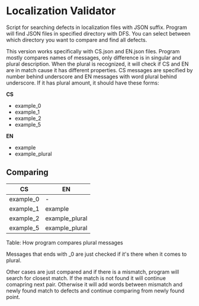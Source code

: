 Localization Validator
======================

Script for searching defects in localization files with JSON suffix.
Program will find JSON files in specified directory with DFS.
You can select between which directory you want to compare and find all defects.

This version works specifically with CS.json and EN.json files.
Program mostly compares names of messages, only difference is in singular and plural description.
When the plural is recognized, it will check if CS and EN are in match cause it has different properties.
CS messages are specified by number behind underscore and EN messages with word plural behind underscore.
If it has plural amount, it should have these forms:

**CS**
 * example_0
 * example_1
 * example_2
 * example_5

**EN**
 * example
 * example_plural

Comparing
---------

| CS        | EN             |
|-----------|----------------|
| example_0 | -              |
| example_1 | example        |
| example_2 | example_plural |
| example_5 | example_plural |

Table: How program compares plural messages

Messages that ends with _0 are just checked if it's there when it comes to plural.

Other cases are just compared and if there is a mismatch, program will search for closest match.
If the match is not found it will continue comapring next pair.
Otherwise it will add words between mismatch and newly found match to defects and continue comparing from newly found point.
